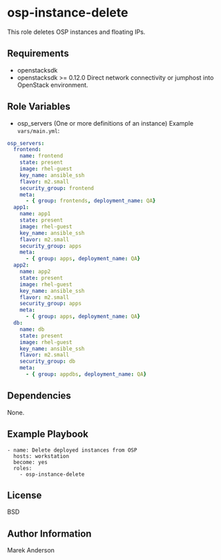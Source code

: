 osp-instance-delete
=========

This role deletes OSP instances and floating IPs.

Requirements
------------

* openstacksdk
* openstacksdk >= 0.12.0
Direct network connectivity or jumphost into OpenStack environment.

Role Variables
--------------

* osp_servers (One or more definitions of an instance)
Example `vars/main.yml`:
```yaml
osp_servers:
  frontend:
    name: frontend
    state: present
    image: rhel-guest
    key_name: ansible_ssh
    flavor: m2.small
    security_group: frontend
    meta:
      - { group: frontends, deployment_name: QA}
  app1:
    name: app1
    state: present
    image: rhel-guest
    key_name: ansible_ssh
    flavor: m2.small
    security_group: apps
    meta:
      - { group: apps, deployment_name: QA}
  app2:
    name: app2
    state: present
    image: rhel-guest
    key_name: ansible_ssh
    flavor: m2.small
    security_group: apps
    meta:
      - { group: apps, deployment_name: QA}
  db:
    name: db
    state: present
    image: rhel-guest
    key_name: ansible_ssh
    flavor: m2.small
    security_group: db
    meta:
      - { group: appdbs, deployment_name: QA}
```

Dependencies
------------

None.

Example Playbook
----------------

    - name: Delete deployed instances from OSP
      hosts: workstation
      become: yes
      roles:
        - osp-instance-delete

License
-------

BSD

Author Information
------------------

Marek Anderson
